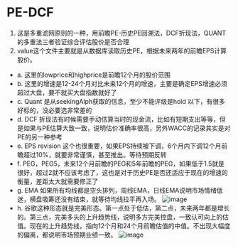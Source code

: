 # PE-DCF
1. 这是多重滤网原则的一种，用前瞻PE-历史PE回溯法，DCF折现法，QUANT的多重法三者验证综合评估股价是否合理
2. value这个文件主要就是从数据库读取历史PE，根据未来两年的前瞻EPS计算股价。
* a. 这里的lowprice和highprice是前瞻12个月的股价范围
* b. 这里的增速是12-24个月对比未来12个月的增速，主要是确定EPS增速必须超过大盘，要不就买大盘指数就好了
* c. Quant 是从seekingAlph获取的信息，至少不能评级是hold 以下，有很多好标的，没必要选非常差的
* d. DCF 折现法有时候需要手动估算当时的现金流，比如有短期支出等等，但是如果与PE估算大致一致，说明估价准确率很高，另外WACC的记录其实是对PE的另一种参考
* e. EPS revision 这个也很重要，如果EPS持续被下调，6个月内下调12个月前瞻超过10%，就要非常谨慎，甚至推出。等待预期反转
* f. PEG，PEG5，未来12个月前瞻的PEG和5年前瞻的PEG，如果低于1.5就是很好，超过2就不应该考虑了，这也是对于历史PE是否还适应于现在的增速的衡量，差距太大就需要修正了
* g. EMA 如果所有均线都是空头排列，周线EMA，日线EMA说明市场情绪低迷，横盘吸筹还没有结束，就等待均线拉平再入场。
![image](https://github.com/user-attachments/assets/7839623b-b4a4-450b-8593-784fb51840de)
* h. 谷歌这种形态就是完美形态。第一点处于低估，第二点，未来两年都是增长的。第三点，完美多头的上升趋势线，说明多方完美控盘，一致认可向上的估值。现在的上升趋势线，指向12个月和24个月前瞻估值的中值。不出现大幅度的偏离，都说明市场预期业绩一致。
![image](https://github.com/user-attachments/assets/708ad98b-f789-4baa-acdc-2fa9aafb5495)

